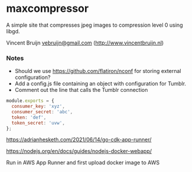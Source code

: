 # maxcompressor

A simple site that compresses jpeg images to compression level 0 using libgd.

Vincent Bruijn <vebruijn@gmail.com> (http://www.vincentbruijn.nl)

### Notes

- Should we use https://github.com/flatiron/nconf for storing external configuration?
- Add a config.js file containing an object with configuration for Tumblr.
- Comment out the line that calls the Tumblr connection

```javascript
module.exports = {
  consumer_key: 'xyz',
  consumer_secret: 'abc',
  token: 'def',
  token_secret: 'uvw',
};
```

https://adrianhesketh.com/2021/06/14/go-cdk-app-runner/

https://nodejs.org/en/docs/guides/nodejs-docker-webapp/

Run in AWS App Runner and first upload docker image to AWS

